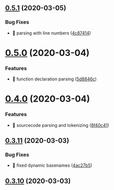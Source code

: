 ## [0.5.1](https://github.com/michaljach/wasm-lang/compare/v0.5.0...v0.5.1) (2020-03-05)


### Bug Fixes

* 🐛 parsing with line numbers ([4c87414](https://github.com/michaljach/wasm-lang/commit/4c874148137352d0bf23fa8fd5c9bdde1c0c5e5b))



# [0.5.0](https://github.com/michaljach/wasm-lang/compare/v0.4.0...v0.5.0) (2020-03-04)


### Features

* 🎸 function declaration parsing ([5d8846c](https://github.com/michaljach/wasm-lang/commit/5d8846c6b03daf6b21f318a9ad88b2f29b2d02ae))



# [0.4.0](https://github.com/michaljach/wasm-lang/compare/v0.3.11...v0.4.0) (2020-03-04)


### Features

* 🎸 sourcecode parsing and tokenizing ([8f40c41](https://github.com/michaljach/wasm-lang/commit/8f40c41282c8ae0e8984fb5309bd60f0e402f15b))



## [0.3.11](https://github.com/michaljach/wasm-lang/compare/v0.3.10...v0.3.11) (2020-03-03)


### Bug Fixes

* 🐛 fixed dynamic basenames ([4ac27b5](https://github.com/michaljach/wasm-lang/commit/4ac27b5069cd5930eb634f5273a3ffa5dfaddbda))



## [0.3.10](https://github.com/michaljach/wasm-lang/compare/v0.3.9...v0.3.10) (2020-03-03)



